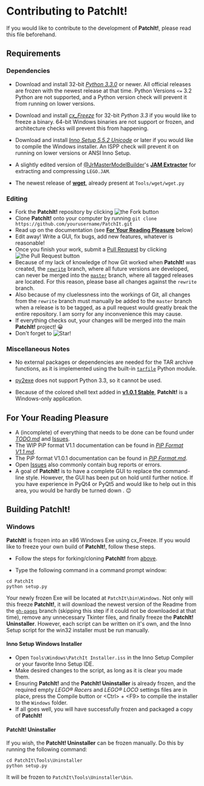 Contributing to PatchIt!
========================

If you would like to contribute to the development of **PatchIt!**, please read this file beforehand.

Requirements
------------

### Dependencies ###

* Download and install 32-bit [_Python 3.3.0_](http://python.org/download) or newer. All official releases are frozen with the newest release at that time.
Python Versions `<=` 3.2 Python are not supported, and a Python version check will prevent it from running on lower versions.

* Download and install [_cx_Freeze_](http://cx-freeze.sourceforge.net/) for 32-bit _Python 3.3_ if you would like to freeze a binary. 64-bit Windows binaries
are not support or frozen, and architecture checks will prevent this from happening.

* Download and install [_Inno Setup 5.5.2 Unicode_](http://www.jrsoftware.org/isdl.php) or later if you would like to compile the Windows installer.
An ISPP check will prevent it on running on lower versions or ANSI Inno Setup.

* A slightly edited version of [@JrMasterModelBuilder](https://github.com/JrMasterModelBuilder)'s **[JAM Extractor](https://github.com/JrMasterModelBuilder/JAM-Extractor)**
for extracting and compressing `LEGO.JAM`.

* The newest release of **[wget](https://bitbucket.org/techtonik/python-wget/overview)**, already present at `Tools/wget/wget.py`

### Editing ###

* Fork the **PatchIt!** repository by clicking ![the Fork button](http://i81.servimg.com/u/f81/16/33/06/11/forkme12.png)
* Clone **PatchIt!** onto your computer by running ```git clone https://github.com/yourusername/PatchIt.git```
* Read up on the documentation (see [**For Your Reading Pleasure**](#for-your-reading-pleasure) below)
* Edit away! Write a GUI, fix bugs, add new features, whatever is reasonable!
* Once you finish your work, submit a [Pull Request](https://github.com/le717/PatchIt/pulls) by clicking ![the Pull Request button](http://i81.servimg.com/u/f81/16/33/06/11/pullre10.png)
* Because of my lack of knowledge of how Git worked when **PatchIt!** was created, the [`rewrite`](https://github.com/le717/PatchIt/tree/rewrite) branch, where all future versions are developed, can never be merged
into the [`master`](https://github.com/le717/PatchIt/tree/master) branch, where all tagged releases are located. For this reason, please base all changes against the `rewrite` branch.
* Also because of my cluelessness into the workings of Git, all changes from the `rewrite` branch must manually be added to the `master` branch when a release is to be tagged, as a pull request would greatly break the entire repository.
I am sorry for any inconvenience this may cause.
* If everything checks out, your changes will be merged into the main **PatchIt!** project! :grinning:
* Don't forget to ![Star!](http://i81.servimg.com/u/f81/16/33/06/11/star11.png)

### Miscellaneous Notes ###

* No external packages or dependencies are needed for the TAR archive functions, as it is implemented using the built-in [`tarfile`](http://docs.python.org/3/library/tarfile.html) Python module.

* [py2exe](http://www.py2exe.org) does not support Python 3.3, so it cannot be used.

* Because of the colored shell text added in [**v1.0.1 Stable**](https://github.com/le717/PatchIt/releases/tag/V1.0.1Stable), **PatchIt!** is a Windows-only application.

For Your Reading Pleasure
-------------------------

* A (incomplete) of everything that needs to be done can be found under [*TODO.md*](https://github.com/le717/PatchIt/blob/rewrite/Documentation/TODO.md) and [Issues](https://github.com/le717/PatchIt/issues).
* The WIP PiP format V1.1 documentation can be found in [*PiP Format V1.1.md*](PiP%20Format%20V1.1.md).
* The PiP format V1.0.1 documentation can be found in [*PiP Format.md*](PiP%20Format.md).
* Open [Issues](https://github.com/le717/PatchIt/issues) also commonly contain bug reports or errors.
* A goal of **PatchIt!** is to have a complete GUI to replace the command-line style. However, the GUI has been put on hold
until further notice. If you have experience in PyQt4 or PyQt5 and would like to help out in this area, you would be hardly be turned down . :wink:

Building PatchIt!
-----------------

### Windows ###

**PatchIt!** is frozen into an x86 Windows Exe using cx_Freeze. If you would like to freeze your own build of **PatchIt!**, follow these steps.

* Follow the steps for forking/cloning **PatchIt!** from [above](#editing).

* Type the following command in a command prompt window:

```
cd PatchIt
python setup.py
```
Your newly frozen Exe will be located at `PatchIt\bin\Windows`. Not only will this freeze **PatchIt!**, it will download the newest version of the Readme from
the [`gh-pages`](https://github.com/le717/PatchIt/tree/gh-pages) branch (skipping this step if it could not be downloaded at that time), remove any unnecessary
Tkinter files, and finally freeze the **PatchIt! Uninstaller**. However, each script can be written on it's own, and the Inno Setup script for the win32 installer
must be run manually.

#### Inno Setup Windows Installer ####

* Open `Tools\Windows\PatchIt Installer.iss` in the Inno Setup Compiler or your favorite Inno Setup IDE.
* Make desired changes to the script, as long as it is clear you made them.
* Ensuring **PatchIt!** and the **PatchIt! Uninstaller** is already frozen, and the required empty _LEGO® Racers_ and _LEGO® LOCO_ settings files
are in place, press the Compile button or &lt;Ctrl&gt; + &lt;F9&gt; to compile the installer to the `Windows` folder.
* If all goes well, you will have successfully frozen and packaged a copy of **PatchIt!**


#### PatchIt! Uninstaller ####

If you wish, the **PatchIt! Uninstaller** can be frozen manually. Do this by running the following command:

```
cd PatchIt\Tools\Uninstaller
python setup.py
```

It will be frozen to `PatchIt\Tools\Uninstaller\bin`.
